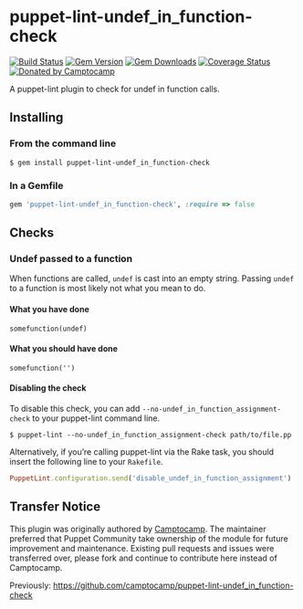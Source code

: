 puppet-lint-undef_in_function-check
===================================

[![Build Status](https://img.shields.io/travis/puppet-community/puppet-lint-undef_in_function-check.svg)](https://travis-ci.org/puppet-community/puppet-lint-undef_in_function-check)
[![Gem Version](https://img.shields.io/gem/v/puppet-lint-undef_in_function-check.svg)](https://rubygems.org/gems/puppet-lint-undef_in_function-check)
[![Gem Downloads](https://img.shields.io/gem/dt/puppet-lint-undef_in_function-check.svg)](https://rubygems.org/gems/puppet-lint-undef_in_function-check)
[![Coverage Status](https://img.shields.io/coveralls/puppet-community/puppet-lint-undef_in_function-check.svg)](https://coveralls.io/r/puppet-community/puppet-lint-undef_in_function-check?branch=master)
[![Donated by Camptocamp](https://img.shields.io/badge/donated%20by-camptocamp-fb7047.svg)](#transfer-notice)

A puppet-lint plugin to check for undef in function calls.

## Installing

### From the command line

```shell
$ gem install puppet-lint-undef_in_function-check
```

### In a Gemfile

```ruby
gem 'puppet-lint-undef_in_function-check', :require => false
```

## Checks

### Undef passed to a function

When functions are called, `undef` is cast into an empty string. Passing `undef` to a function is most likely not what you mean to do.


#### What you have done

```puppet
somefunction(undef)
```

#### What you should have done

```puppet
somefunction('')
```


#### Disabling the check

To disable this check, you can add `--no-undef_in_function_assignment-check` to your puppet-lint command line.

```shell
$ puppet-lint --no-undef_in_function_assignment-check path/to/file.pp
```

Alternatively, if you’re calling puppet-lint via the Rake task, you should insert the following line to your `Rakefile`.

```ruby
PuppetLint.configuration.send('disable_undef_in_function_assignment')
```

## Transfer Notice

This plugin was originally authored by [Camptocamp](http://www.camptocamp.com).
The maintainer preferred that Puppet Community take ownership of the module for future improvement and maintenance.
Existing pull requests and issues were transferred over, please fork and continue to contribute here instead of Camptocamp.

Previously: https://github.com/camptocamp/puppet-lint-undef_in_function-check
